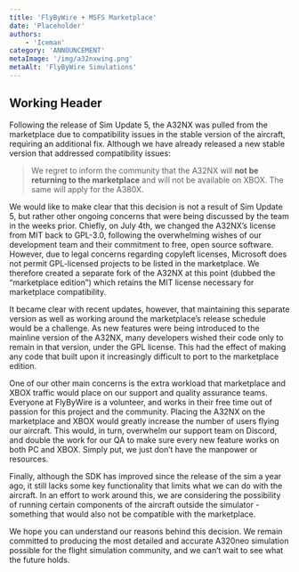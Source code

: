 ```yaml
---
title: 'FlyByWire + MSFS Marketplace'
date: 'Placeholder'
authors:
    - 'Iceman'
category: 'ANNOUNCEMENT'
metaImage: '/img/a32nxwing.png'
metaAlt: 'FlyByWire Simulations'
---
```


## Working Header

Following the release of Sim Update 5, the A32NX was pulled from the marketplace due to compatibility issues in the stable version of the aircraft, requiring an additional fix. Although we have already released a new stable version that addressed compatibility issues: 

> We regret to inform the community that the A32NX will **not be returning to the marketplace** and will not be available on XBOX. The same will apply for the A380X.

We would like to make clear that this decision is not a result of Sim Update 5, but rather other ongoing concerns that were being discussed by the team in the weeks prior. Chiefly, on July 4th, we changed the A32NX’s license from MIT back to GPL-3.0, following the overwhelming wishes of our development team and their commitment to free, open source software. However, due to legal concerns regarding copyleft licenses, Microsoft does not permit GPL-licensed projects to be listed in the marketplace. We therefore created a separate fork of the A32NX at this point (dubbed the “marketplace edition”) which retains the MIT license necessary for marketplace compatibility.

It became clear with recent updates, however, that maintaining this separate version as well as working around the marketplace’s release schedule would be a challenge. As new features were being introduced to the mainline version of the A32NX, many developers wished their code only to remain in that version, under the GPL license. This had the effect of making any code that built upon it increasingly difficult to port to the marketplace edition.

One of our other main concerns is the extra workload that marketplace and XBOX traffic would place on our support and quality assurance teams. Everyone at FlyByWire is a volunteer, and works in their free time out of passion for this project and the community. Placing the A32NX on the marketplace and XBOX would greatly increase the number of users flying our aircraft. This would, in turn, overwhelm our support team on Discord, and double the work for our QA to make sure every new feature works on both PC and XBOX. Simply put, we just don’t have the manpower or resources.

Finally, although the SDK has improved since the release of the sim a year ago, it still lacks some key functionality that limits what we can do with the aircraft. In an effort to work around this, we are considering the possibility of running certain components of the aircraft outside the simulator - something that would also not be compatible with the marketplace.

We hope you can understand our reasons behind this decision. We remain committed to producing the most detailed and accurate A320neo simulation possible for the flight simulation community, and we can’t wait to see what the future holds.